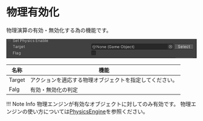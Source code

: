 # 物理有効化

物理演算の有効・無効化する為の機能です。

![PhysicsAddVelocity](img/SetEnable.en.jpg)

| 名称 |  機能  |
| ----   | ---- |
| Target | アクションを適応する物理オブジェクトを指定してください。 |
| Falg | 有効・無効化の判定　|

!!! Note Info
    物理エンジンが有効なオブジェクトに対してのみ有効です。
    物理エンジンの使い方については[PhysicsEngine](../../WorldMakingGuide/PhysicsEngine.md)を参照ください。